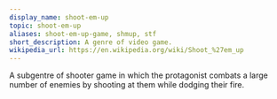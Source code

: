 ```yaml
---
display_name: shoot-em-up
topic: shoot-em-up
aliases: shoot-em-up-game, shmup, stf
short_description: A genre of video game.
wikipedia_url: https://en.wikipedia.org/wiki/Shoot_%27em_up
---
```

A subgentre of shooter game in which the protagonist combats a large number of enemies by shooting at them while dodging their fire.